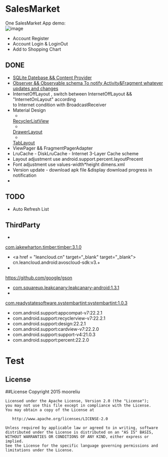 # SalesMarket
One SalesMarket App demo:  
 ![image](http://ac-rzryaqf5.clouddn.com/f8ffc5dae42c4956.png)
 
* Account Register
* Account Login & LoginOut
* Add to Shopping Chart

## DONE

* <a href = "https://github.com/mooreliu/SalesMarket/tree/master/app/src/main/java/com/mooreliu/db"
target = "_blank" >
SQLite Datebase && Content Provider  </a>
* <a href = "https://github.com/mooreliu/SalesMarket/tree/master/app/src/main/java/com/mooreliu/sync"
target = "_blank" >
Observer && Observable schema To notify Activity&Fragment whatever updates and changes </a>
* InternetOffLayout , switch between InternetOffLayout && "InternetOnLayout" according  
to Internet condition with BroadcastReceiver
* Material Design 
    - <a href = "https://github.com/mooreliu/SalesMarket/blob/master/app/src/main/java/com/mooreliu/adapter/CustomRecyclerListAdapter.java"  target = "_blank" >
  RecyclerListView   </a>
    - <a href = ""  target="_blank">
  DrawerLayout  </a>
    - <a href = "https://github.com/mooreliu/SalesMarket/blob/master/app/src/main/java/com/mooreliu/adapter/TabFragmentAdapter.java" target = "_blank">
  TabLayout  </a>
* ViewPager && FragmentPagerAdapter
* LruCache - DiskLruCache - Internet  3-Layer Cache scheme
* Layout adjustment use android.support.percent.layoutPrecent
* Font adjustment use values-width*height dimens.xml 
* Version update - download apk file &display download progress in notification
*

## TODO

* Auto Refresh List

## ThirdParty

* <a href = "http://github.com/JakeWharton/timber/" target="_blank" >
com.jakewharton.timber:timber:3.1.0   </a>
* <a href = "leancloud.cn" target=“_blank" target="_blank">
cn.leancloud.android:avoscloud-sdk:v3.+  </a>
* <a href = "com.goole.code.gson:gson:2.3.1" target="_blank" target="_blank">
https://github.com/google/gson </a>
* <a href = "https://github.com/square/leakcanary"  target="_blank"> 
	com.squareup.leakcanary:leakcanary-android:1.3.1  </a>
* <a href = "https://github.com/jgilfelt/SystemBarTint" target="_blank" >
com.readystatesoftware.systembartint:systembartint:1.0.3   </a>
* com.android.support:appcompat-v7:22.2.1
* com.android.support:recyclerview-v7:22.2.1
* com.android.support:design:22.2.1
* com.android.support:cardview-v7:22.2.0
* com.android.support:support-v4:21.0.3
* com.android.support:percent:22.2.0

Test
====
License
---

##License
    Copyright 2015 mooreliu

    Licensed under the Apache License, Version 2.0 (the "License");
    you may not use this file except in compliance with the License.
    You may obtain a copy of the License at

       http://www.apache.org/licenses/LICENSE-2.0

    Unless required by applicable law or agreed to in writing, software
    distributed under the License is distributed on an "AS IS" BASIS,
    WITHOUT WARRANTIES OR CONDITIONS OF ANY KIND, either express or implied.
    See the License for the specific language governing permissions and
    limitations under the License.

  [1]: https://github.com/mooreliu